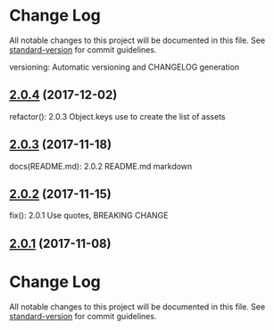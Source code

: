 # Change Log

All notable changes to this project will be documented in this file. See [standard-version](https://github.com/conventional-changelog/standard-version) for commit guidelines.

<a name="2.0.4">versioning: Automatic versioning and CHANGELOG generation</a>
## [2.0.4](https://github.com/manu-garcia/interpolate-sw-plugin/compare/v2.0.3...v2.0.4) (2017-12-02)

<a name="2.0.3">refactor(): 2.0.3 Object.keys use to create the list of assets</a>
## [2.0.3](https://github.com/manu-garcia/interpolate-sw-plugin/compare/v2.0.2...v2.0.3) (2017-11-18)

<a name="2.0.2">docs(README.md): 2.0.2 README.md markdown</a>
## [2.0.2](https://github.com/manu-garcia/interpolate-sw-plugin/compare/v2.0.1...v2.0.2) (2017-11-15)

<a name="2.0.1">fix(): 2.0.1 Use quotes, BREAKING CHANGE</a>
## [2.0.1](https://github.com/manu-garcia/interpolate-sw-plugin/compare/v1.0.3...v2.0.1) (2017-11-08)

# Change Log

All notable changes to this project will be documented in this file. See [standard-version](https://github.com/conventional-changelog/standard-version) for commit guidelines.


